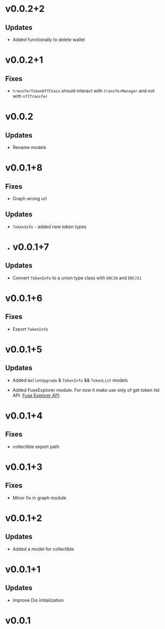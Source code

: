 # v0.0.2+2

## Updates

- Added functionally to delete wallet

# v0.0.2+1

## Fixes

- `transferTokenOffChain` should interact with `transferManager` and not with `nftTransfer`

# v0.0.2

## Updates

- Rename models

# v0.0.1+8

## Fixes

- Graph wrong url

## Updates

- `TokenInfo` - added new token types

- # v0.0.1+7

## Updates

- Convert `TokenInfo` to a union type class with `ERC20` and `ERC721`

# v0.0.1+6

## Fixes

- Export `TokenInfo`
  
# v0.0.1+5

## Updates

- Added `WalletUpgrade` & `TokenInfo` && `TokenList` models

- Added FuseExplorer module. For now it make use only of get token list API. [Fuse Explorer API](https://explorer.fuse.io/api-docs).

# v0.0.1+4

## Fixes

- collectible export path

# v0.0.1+3

## Fixes

- Minor fix in graph module

# v0.0.1+2

## Updates

- Added a model for collectible

# v0.0.1+1

## Updates

- Improve Dio initialization

# v0.0.1
